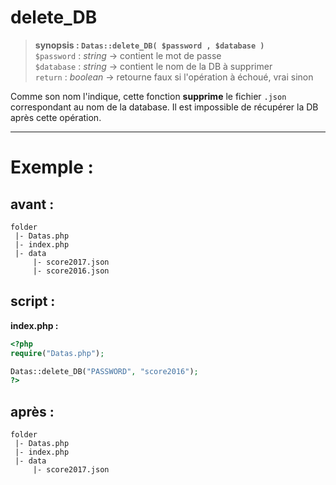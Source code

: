 # delete_DB

> **synopsis : `Datas::delete_DB( $password , $database )`**  
> `$password` : *string* -> contient le mot de passe  
> `$database` : *string* -> contient le nom de la DB à supprimer  
> `return` : *boolean* -> retourne faux si l'opération à échoué, vrai sinon  

Comme son nom l'indique, cette fonction **supprime** le fichier `.json` correspondant au nom de la database. Il est impossible de récupérer la DB après cette opération.

---

# Exemple : 

## avant :

```
folder
 |- Datas.php
 |- index.php
 |- data
     |- score2017.json
     |- score2016.json
```

## script :

**index.php :**  

```php
<?php
require("Datas.php");

Datas::delete_DB("PASSWORD", "score2016");
?>
```

## après :

```
folder
 |- Datas.php
 |- index.php
 |- data
     |- score2017.json
```